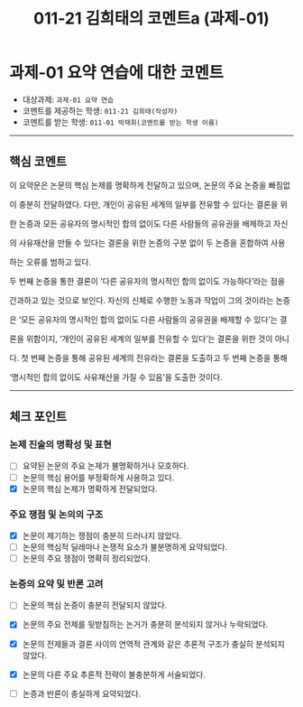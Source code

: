﻿---
title: 011-21 김희태의 코멘트a (과제-01)
layout: home
nav_order: 21
parent: 011-01 박재휘 (과제-01)
permalink: /asmt-01/011-01/comment-011-21
---

# 과제-01 요약 연습에 대한 코멘트
- 대상과제: `과제-01 요약 연습`
- 코멘트를 제공하는 학생: `011-21 김희태(작성자)`
- 코멘트를 받는 학생: `011-01 박재휘(코멘트를 받는 학생 이름)`

---

## 핵심 코멘트

이 요약문은 논문의 핵심 논제를 명확하게 전달하고 있으며, 논문의 주요 논증을 빠짐없

이 충분히 전달하였다. 다만, 개인이 공유된 세계의 일부를 전유할 수 있다는 결론을 위

한 논증과 모든 공유자의 명시적인 합의 없이도 다른 사람들의 공유권을 배제하고 자신

의 사유재산을 만들 수 있다는 결론을 위한 논증의 구분 없이 두 논증을 혼합하여 사용

하는 오류를 범하고 있다.

두 번째 논증을 통한 결론이 ‘다른 공유자의 명시적인 합의 없이도 가능하다’라는 점을

간과하고 있는 것으로 보인다. 자신의 신체로 수행한 노동과 작업이 그의 것이라는 논증

은 ‘모든 공유자의 명시적인 합의 없이도 다른 사람들의 공유권을 배제할 수 있다’는 결

론을 위함이지, ‘개인이 공유된 세계의 일부를 전유할 수 있다’는 결론을 위한 것이 아니

다. 첫 번째 논증을 통해 공유된 세계의 전유라는 결론을 도출하고 두 번째 논증을 통해

‘명시적인 합의 없이도 사유재산을 가질 수 있음’을 도출한 것이다.

---

## 체크 포인트

### 논제 진술의 명확성 및 표현
- [ ] 요약된 논문의 주요 논제가 불명확하거나 모호하다.
- [ ] 논문의 핵심 용어를 부정확하게 사용하고 있다.
- [X] 논문의 핵심 논제가 명확하게 전달되었다.

### 주요 쟁점 및 논의의 구조
- [X] 논문이 제기하는 쟁점이 충분히 드러나지 않았다.
- [ ] 논문의 핵심적 딜레마나 논쟁적 요소가 불분명하게 요약되었다.
- [ ] 논문의 주요 쟁점이 명확히 정리되었다.

### 논증의 요약 및 반론 고려
- [ ] 논문의 핵심 논증이 충분히 전달되지 않았다.
- [x] 논문의 주요 전제를 뒷받침하는 논거가 충분히 분석되지 않거나 누락되었다.
- [x] 논문의 전제들과 결론 사이의 연역적 관계와 같은 추론적 구조가 충실히 분석되지 않았다.
- [x] 논문의 다른 주요 추론적 전략이 불충분하게 서술되었다.
- [ ] 논증과 반론이 충실하게 요약되었다.


